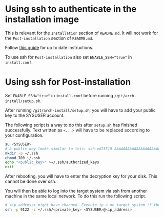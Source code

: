 # Using ssh to authenticate in the installation image

This is relevant for the `Installation` section of `README.md`. It will not work for the `Post-installation` section of `README.md`.

Follow [this guide](https://wiki.archlinux.org/title/Install_Arch_Linux_via_SSH) for up to date instructions.

To use ssh for `Post-installation` also set `ENABLE_SSH="true"` in `install.conf`.

# Using ssh for Post-installation

Set `ENABLE_SSH="true"` in `install.conf` before running `/git/arch-install/setup.sh`.

After running `/git/arch-install/setup.sh`, you will have to add your public key to the SYSUSER account.

The following script is a way to do this after `setup.sh` has finished successfully. Text written as `<...>` will have to be replaced according to your configuration.

```sh
su <SYSUSER>
# A public key looks similar to this: ssh-ed25519 AAAAAAAAAAAAAAAAAAAAAAAAAAAAAAAAAAAAAAAAAAAAAAAAAAAAAAAAAAAAAAAAAAAA
mkdir -p ~/.ssh
chmod 700 ~/.ssh
echo "<public_key>" >~/.ssh/authorized_keys
exit
```

After rebooting, you will have to enter the decryption key for your disk. This cannot be done over ssh.

You will then be able to log into the target system via ssh from another machine in the same local network. To do this run the following script.

```sh
# <ip_address> might have changed. Execute ip a on target system if the old <ip_address> doesn't work
ssh -p 9122 -i ~/.ssh/<private_key> <SYSUSER>@<ip_address>
```
